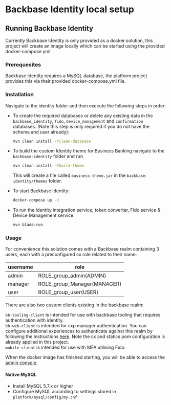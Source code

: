 # Backbase Identity local setup

## Running Backbase Identity

Currently Backbase Identity is only provided as a docker solution, this project will create an image locally which can be started using the provided docker-compose.yml
### Prerequesites

Backbase Identity requires a MySQL database, the platform project provides this via their provided docker-compose.yml file.

### Installation

Navigate to the identity folder and then execute the following steps in order:

* To create the required databases or delete any existing data in the ```backbase_identity```, ```fido```, ```device_management``` and ```confirmation``` databases.  (Note this step is only required if you do not have the schema and user already):
    ```bash
    mvn clean install -Pclean-database
    ```

* To build the custom Identity theme for Business Banking navigate to the `backbase-identity` folder and run 
    ```bash
    mvn clean install -Pbuild-theme
    ```
    This will create a file called `business-theme.jar` in the `backbase-identity/themes` folder. 

* To start Backbase Identity:
    ```bash
    docker-compose up -d
    ```

* To run the Identity integration service, token converter, Fido service & Device Management service:
    ```bash
    mvn blade:run
    ```


### Usage

For convenience this solution comes  with a Backbase realm containing 3 users, each with a preconfigured cx role related to their name: 

| username  | role  |
|---        |---|
|admin      |ROLE_group_admin(ADMIN)|
|manager    |ROLE_group_Manager(MANAGER)|
|user       |ROLE_group_user(USER)|

There are also two custom clients existing in the backbase realm:

```bb-tooling-client``` is intended for use with backbase tooling that requires authentication with identity. \
```bb-web-client``` is intended for cxp manager authentication.  You can configure additional experiences to authenticate against this realm by following the instructions [here](https://community.backbase.com/documentation/identity/latest/create_experiences_for_identity#create_new_experiences).  Note the cx and statics pom configuration is already applied in this project. \
```mobile-client``` is intended for use with MFA utilising Fido.

When the docker image has finished starting, you will be able to access the [admin console](http://localhost:8180/auth).


#### Native MySQL

* Install MySQL 5.7.x or higher
* Configure MySQL according to settings stored in `platform/mysql/config/my.cnf`
